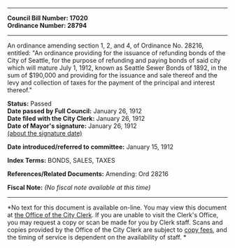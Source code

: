 * * * * *  
  
**Council Bill Number: [](#h0)[](#h2)17020**   
**Ordinance Number: 28794**  
  
* * * * *  
  
An ordinance amending section 1, 2, and 4, of Ordinance No. 28216, entitled: "An ordinance providing for the issuance of refunding bonds of the City of Seattle, for the purpose of refunding and paying bonds of said city which will mature July 1, 1912, known as Seattle Sewer Bonds of 1892, in the sum of $190,000 and providing for the issuance and sale thereof and the levy and collection of taxes for the payment of the principal and interest thereof."  
  
**Status:** Passed   
**Date passed by Full Council:** January 26, 1912   
**Date filed with the City Clerk:** January 26, 1912   
**Date of Mayor's signature:** January 26, 1912   
[(about the signature date)](/~public/approvaldate.htm)   
  
  
**Date introduced/referred to committee:** January 15, 1912   
  
**Index Terms:** BONDS, SALES, TAXES  
  
**References/Related Documents:** Amending: Ord 28216  
  
**Fiscal Note:** *(No fiscal note available at this time)*  
  
* * * * *  
  
*No text for this document is available on-line. You may view this document at [the Office of the City Clerk](http://www.seattle.gov/leg/clerk/contactUs.htm). If you are unable to visit the Clerk's Office, you may request a copy or scan be made for you by Clerk staff. Scans and copies provided by the Office of the City Clerk are subject to [copy fees](http://clerk.seattle.gov/~public/clerkfees.htm), and the timing of service is dependent on the availability of staff. *  
  
  
